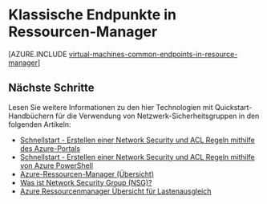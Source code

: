 <properties
   pageTitle="Klassische Endpunkte im Ressourcenmanager | Microsoft Azure"
   description="Verstehen Sie, wie Endpunkte aus dem klassischen Bereitstellungsmodell jetzt im Ressourcen-Manager mit Netzwerk-Sicherheitsgruppen und ACL Regeln implementiert werden"
   services="virtual-machines-windows"
   documentationCenter=""
   authors="iainfoulds"
   manager="timlt"
   editor=""/>

<tags
   ms.service="virtual-machines-windows"
   ms.devlang="na"
   ms.topic="article"
   ms.tgt_pltfrm="vm-windows"
   ms.workload="infrastructure-services"
   ms.date="10/27/2016"
   ms.author="iainfou"/>

# <a name="classic-endpoints-in-resource-manager"></a>Klassische Endpunkte in Ressourcen-Manager
[AZURE.INCLUDE [virtual-machines-common-endpoints-in-resource-manager](../../includes/virtual-machines-common-endpoints-in-resource-manager.md)]

## <a name="next-steps"></a>Nächste Schritte
Lesen Sie weitere Informationen zu den hier Technologien mit Quickstart-Handbüchern für die Verwendung von Netzwerk-Sicherheitsgruppen in den folgenden Artikeln:

- [Schnellstart - Erstellen einer Network Security und ACL Regeln mithilfe des Azure-Portals](virtual-machines-windows-nsg-quickstart-portal.md)  
- [Schnellstart - Erstellen einer Network Security und ACL Regeln mithilfe von Azure PowerShell](virtual-machines-windows-nsg-quickstart-powershell.md)  
- [Azure-Ressourcen-Manager (Übersicht)](../azure-resource-manager/resource-group-overview.md)  
- [Was ist Network Security Group (NSG)?](../virtual-network/virtual-networks-nsg.md)  
- [Azure Ressourcenmanager Übersicht für Lastenausgleich](../load-balancer/load-balancer-arm.md) 